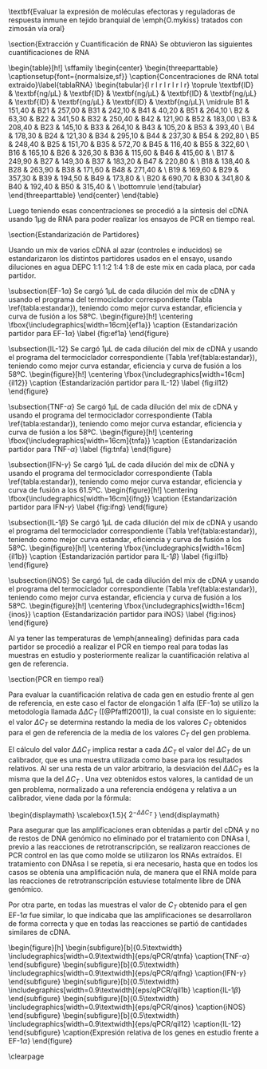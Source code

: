 \textbf{Evaluar la expresión de moléculas efectoras y reguladoras de respuesta inmune en tejido branquial de \emph{O.mykiss} tratados con zimosán vía oral}

\section{Extracción y Cuantificación de RNA}
Se obtuvieron las siguientes cuantificaciones de RNA

\begin{table}[h!]
\sffamily
\begin{center}
    \begin{threeparttable}
    \captionsetup{font={normalsize,sf}}
      \caption{Concentraciones de RNA total extraido}\label{tablaRNA}
      \begin{tabular}{l r l r l r l r l r}
	\toprule
	\textbf{ID} & \textbf{ng/µL} & \textbf{ID} & \textbf{ng/µL} & \textbf{ID} & \textbf{ng/µL} & \textbf{ID} & \textbf{ng/µL} & \textbf{ID} & \textbf{ng/µL}\\
	\midrule
	B1 & 151,40 & B21 & 257,00 & B31 & 242,10 & B41 & 40,20 & B51 & 264,10 \\
	B2 & 63,30 & B22 & 341,50 & B32 & 250,40 & B42 & 121,90 & B52 & 183,00 \\
	B3 & 208,40 & B23 & 145,10 & B33 & 264,10 & B43 & 105,20 & B53 & 393,40 \\
	B4 & 178,30 & B24 & 121,30 & B34 & 295,10 & B44 & 237,30 & B54 & 292,80 \\
	B5 & 248,40 & B25 & 151,70 & B35 & 572,70 & B45 & 116,40 & B55 & 322,60 \\
	B16 & 165,10 & B26 & 326,30 & B36 & 115,60 & B46 & 415,60 & \\
	B17 & 249,90 & B27 & 149,30 & B37 & 183,20 & B47 & 220,80 & \\
	B18 & 138,40 & B28 & 263,90 & B38 & 171,60 & B48 & 271,40 & \\
	B19 & 169,60 & B29 & 357,30 & B39 & 194,50 & B49 & 173,80 & \\
	B20 & 690,70 & B30 & 341,80 & B40 & 192,40 & B50 & 315,40 & \\
\bottomrule
\end{tabular}
\end{threeparttable}
\end{center}
\end{table}

Luego teniendo esas concentraciones se procedió a la síntesis del cDNA usando 1µg de RNA para poder realizar los ensayos de PCR en tiempo real.

\section{Estandarización de Partidores}

Usando un mix de varios cDNA al azar (controles e inducidos) se estandarizaron los distintos partidores usados en el ensayo, usando diluciones en agua DEPC 1:1 1:2 1:4 1:8 de este mix en cada placa, por cada partidor.

\subsection{EF-1$\alpha$}
Se cargó 1µL de cada dilución del mix de cDNA y usando el programa del termociclador correspondiente (Tabla \ref{tabla:estandar}), teniendo como mejor curva estandar, eficiencia y curva de fusión a los 58ºC.
\begin{figure}[h!]
	\centering
	\fbox{\includegraphics[width=16cm]{ef1a}}
	\caption {Estandarización partidor para EF-1$\alpha$}
	\label {fig:ef1a}
\end{figure}

\subsection{IL-12}
Se cargó 1µL de cada dilución del mix de cDNA y usando el programa del termociclador correspondiente (Tabla \ref{tabla:estandar}), teniendo como mejor curva estandar, eficiencia y curva de fusión a los 58ºC.
\begin{figure}[h!]
	\centering
	\fbox{\includegraphics[width=16cm]{il12}}
	\caption {Estandarización partidor para IL-12}
	\label {fig:il12}
\end{figure}

\subsection{TNF-$\alpha$}
Se cargó 1µL de cada dilución del mix de cDNA y usando el programa del termociclador correspondiente (Tabla \ref{tabla:estandar}), teniendo como mejor curva estandar, eficiencia y curva de fusión a los 58ºC.
\begin{figure}[h!]
	\centering
	\fbox{\includegraphics[width=16cm]{tnfa}}
	\caption {Estandarización partidor para TNF-$\alpha$}
	\label {fig:tnfa}
\end{figure}

\subsection{IFN-$\gamma$}
Se cargó 1µL de cada dilución del mix de cDNA y usando el programa del termociclador correspondiente (Tabla \ref{tabla:estandar}), teniendo como mejor curva estandar, eficiencia y curva de fusión a los 61.5ºC.
\begin{figure}[h!]
	\centering
	\fbox{\includegraphics[width=16cm]{ifng}}
	\caption {Estandarización partidor para IFN-$\gamma$}
	\label {fig:ifng}
\end{figure}

\subsection{IL-1$\beta$}
Se cargó 1µL de cada dilución del mix de cDNA y usando el programa del termociclador correspondiente (Tabla \ref{tabla:estandar}), teniendo como mejor curva estandar, eficiencia y curva de fusión a los 58ºC.
\begin{figure}[h!]
	\centering
	\fbox{\includegraphics[width=16cm]{il1b}}
	\caption {Estandarización partidor para IL-1$\beta$}
	\label {fig:il1b}
\end{figure}

\subsection{iNOS}
Se cargó 1µL de cada dilución del mix de cDNA y usando el programa del termociclador correspondiente (Tabla \ref{tabla:estandar}), teniendo como mejor curva estandar, eficiencia y curva de fusión a los 58ºC.
\begin{figure}[h!]
	\centering
	\fbox{\includegraphics[width=16cm]{inos}}
	\caption {Estandarización partidor para iNOS}
	\label {fig:inos}
\end{figure}

Al ya tener las temperaturas de \emph{annealing} definidas para cada partidor se procedió a realizar el PCR en tiempo real para todas las muestras en estudio y posteriormente realizar la cuantificación relativa al gen de referencia.

\section{PCR en tiempo real}

Para evaluar la cuantificación relativa de cada gen en estudio frente al gen de referencia, en este caso el factor de elongación 1 alfa (EF-1$\alpha$) se utilizo la metodología llamada $\Delta\Delta C_T$ ([@Pfaffl2001]), la cual consiste en lo siguiente: el valor $\Delta C_T$ se determina restando la media de los valores $C_T$ obtenidos para el gen de referencia de la media de los valores $C_T$
del gen problema.

El cálculo del valor $\Delta\Delta C_T$ implica restar a cada $\Delta C_T$ el valor del $\Delta C_T$ de un calibrador, que es una muestra utilizada como base para los resultados relativos. Al ser una resta de un valor arbitrario, la desviación del $\Delta\Delta C_T$ es la misma que la del $\Delta C_T$ . Una vez obtenidos estos valores, la cantidad de un gen problema, normalizado a una referencia endógena y relativa a un calibrador, viene dada por la fórmula: 

\begin{displaymath}
\scalebox{1.5}{
$2^{-\Delta\Delta C_T}$
}
\end{displaymath}

Para asegurar que las amplificaciones eran obtenidas a partir del cDNA y no de restos de DNA genómico no eliminado por el tratamiento con DNAsa I, previo a las reacciones de retrotranscripción, se realizaron reacciones de PCR control en las que como molde se utilizaron los RNAs extraídos. El tratamiento con DNAsa I se repetía, si era necesario, hasta que en todos los casos se obtenía una amplificación nula, de manera que el RNA molde para las reacciones de retrotranscripción estuviese totalmente libre de DNA genómico.

Por otra parte, en todas las muestras el valor de $C_T$ obtenido para el gen EF-1$\alpha$ fue similar, lo que indicaba que las amplificaciones se desarrollaron de forma correcta y que en todas las reacciones se partió de cantidades similares de cDNA.

\begin{figure}[h]
    \begin{subfigure}[b]{0.5\textwidth}
		\includegraphics[width=0.9\textwidth]{eps/qPCR/qtnfa}
        \caption{TNF-$\alpha$}
		\end{subfigure}
    \begin{subfigure}[b]{0.5\textwidth}
        \includegraphics[width=0.9\textwidth]{eps/qPCR/qifng}
        \caption{IFN-$\gamma$}
    \end{subfigure}
    \begin{subfigure}[b]{0.5\textwidth}
        \includegraphics[width=0.9\textwidth]{eps/qPCR/qil1b}
    	\caption{IL-1$\beta$}
    \end{subfigure}
    \begin{subfigure}[b]{0.5\textwidth}
        \includegraphics[width=0.9\textwidth]{eps/qPCR/qinos}
        \caption{iNOS}
    \end{subfigure}
    \begin{subfigure}[b]{0.5\textwidth}
        \includegraphics[width=0.9\textwidth]{eps/qPCR/qil12}
        \caption{IL-12}
    \end{subfigure}
    \caption{Expresión relativa de los genes en estudio frente a EF-1$\alpha$}
\end{figure}


\clearpage
